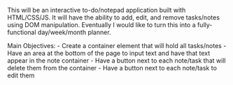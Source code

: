 This will be an interactive to-do/notepad application built with HTML/CSS/JS. It will have the ability to
add, edit, and remove tasks/notes using DOM manipulation. Eventually I would like to turn this into
a fully-functional day/week/month planner.

Main Objectives:
    - Create a container element that will hold all tasks/notes
    - Have an area at the bottom of the page to input text and have that text appear in the note container
    - Have a button next to each note/task that will delete them from the container
    - Have a button next to each note/task to edit them